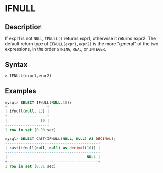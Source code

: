 # **IFNULL**

## **Description**

If expr1 is not `NULL`, `IFNULL()` returns expr1; otherwise it returns expr2.
The default return type of `IFNULL(expr1,expr2)` is the more "general" of the two expressions, in the order `STRING`, `REAL`, or `INTEGER`.

## **Syntax**

```
> IFNULL(expr1,expr2)
```

## **Examples**

```sql
mysql> SELECT IFNULL(NULL,10);
+------------------+
| ifnull(null, 10) |
+------------------+
|               10 |
+------------------+
1 row in set (0.00 sec)
```

```sql
mysql> SELECT CAST(IFNULL(NULL, NULL) AS DECIMAL);
+-----------------------------------------+
| cast(ifnull(null, null) as decimal(10)) |
+-----------------------------------------+
|                                    NULL |
+-----------------------------------------+
1 row in set (0.01 sec)
```
